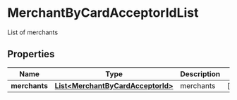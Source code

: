 

# MerchantByCardAcceptorIdList

List of merchants

## Properties

Name | Type | Description | Notes
------------ | ------------- | ------------- | -------------
**merchants** | [**List&lt;MerchantByCardAcceptorId&gt;**](MerchantByCardAcceptorId.md) | merchants |  [optional]



